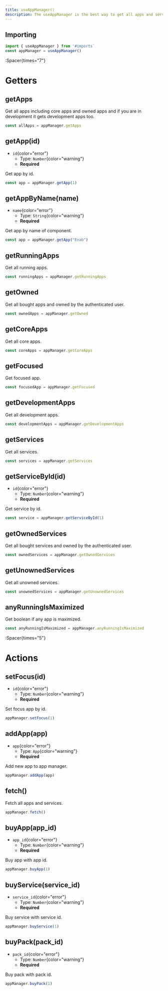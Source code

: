 ```yaml
---
title: useAppManager()
description: The useAppManager is the best way to get all apps and services.
---
```



## Importing
```ts
import { useAppManager } from '#imports`
const appManager = useAppManager()
```

:Spacer{times="7"}

# Getters


## getApps
Get all apps including core apps and owned apps and if you are in development it gets development apps too.
```ts
const allApps = appManager.getApps
```


## getApp(id)
- `id`{color="error"}
    - Type: `Number`{color="warning"}
    - **Required**

Get app by id.
```ts
const app = appManager.getApp(1)
```

## getAppByName(name)
- `name`{color="error"}
    - Type: `String`{color="warning"}
    - **Required**

Get app by name of component.
```ts
const app = appManager.getApp("Enab")
```


## getRunningApps
Get all running apps.
```ts
const runningApps = appManager.getRunningApps
```


## getOwned
Get all bought apps and owned by the authenticated user.
```ts
const ownedApps = appManager.getOwned
```


## getCoreApps
Get all core apps.
```ts
const coreApps = appManager.getCoreApps
```


## getFocused
Get focused app.
```ts
const focusedApp = appManager.getFocused
```


## getDevelopmentApps
Get all development apps.
```ts
const developmentApps = appManager.getDevelopmentApps
```


## getServices
Get all services.
```ts
const services = appManager.getServices
```


## getServiceById(id)
- `id`{color="error"}
    - Type: `Number`{color="warning"}
    - **Required**

Get service by id.
```ts
const service = appManager.getServiceById(1)
```


## getOwnedServices
Get all bought services and owned by the authenticated user.
```ts
const ownedServices = appManager.getOwnedServices
```


## getUnownedServices
Get all unowned services.
```ts
const unownedServices = appManager.getUnownedServices
```


## anyRunningIsMaximized
Get boolean if any app is maximized.
```ts
const anyRunningIsMaximized = appManager.anyRunningIsMaximized
```


:Spacer{times="5"}



# Actions

## setFocus(id)
- `id`{color="error"}
    - Type: `Number`{color="warning"}
    - **Required**

Set focus app by id.
```ts
appManager.setFocus(1)
```


## addApp(app)
- `app`{color="error"}
    - Type: `App`{color="warning"}
    - **Required**

Add new app to app manager.
```ts
appManager.addApp(app)
```


## fetch()
Fetch all apps and services.
```ts
appManager.fetch()
```


## buyApp(app_id)
- `app_id`{color="error"}
    - Type: `Number`{color="warning"}
    - **Required**

Buy app with app id.
```ts
appManager.buyApp(1)
```


## buyService(service_id)
- `service_id`{color="error"}
    - Type: `Number`{color="warning"}
    - **Required**

Buy service with service id.
```ts
appManager.buyService(1)
```

## buyPack(pack_id)
- `pack_id`{color="error"}
    - Type: `Number`{color="warning"}
    - **Required**

Buy pack with pack id.
```ts
appManager.buyPack(1)
```